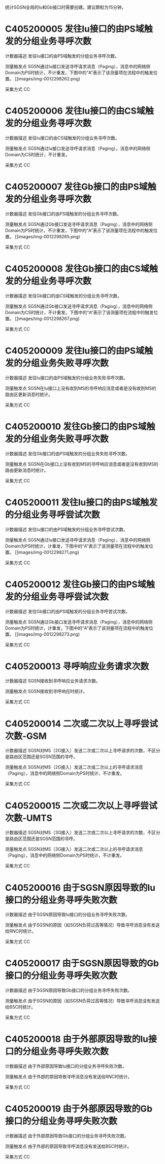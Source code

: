 

统计SGSN全局的Iu和Gb接口时需要创建。建议颗粒为15分钟。 


# C405200005 发往Iu接口的由PS域触发的分组业务寻呼次数 


计数器描述 发往Iu接口的由PS域触发的分组业务寻呼次数。


测量触发点 SGSN通过Iu接口发送寻呼请求消息（Paging），消息中的网络侧Domain为PS时统计，不计重发，下图中的“A”表示了该测量项在流程中的触发位置。 
[]images/img-0012298262.png)


采集方式 CC 


# C405200006 发往Iu接口的由CS域触发的分组业务寻呼次数 


计数器描述 发往Iu接口的由CS域触发的分组业务寻呼次数。 


测量触发点 SGSN通过Iu接口发送寻呼请求消息（Paging），消息中的网络侧Domain为CS时统计，不计重发。 


采集方式 CC 


# C405200007 发往Gb接口的由PS域触发的分组业务寻呼次数 


计数器描述 发往Gb接口的由PS域触发的分组业务寻呼次数。 


测量触发点 SGSN通过Gb接口发送寻呼请求消息（Paging），消息中的网络侧Domain为PS时统计，不计重发，下图中的“A”表示了该测量项在流程中的触发位置。 
[]images/img-0012298265.png)


采集方式 CC 


# C405200008 发往Gb接口的由CS域触发的分组业务寻呼次数 


计数器描述 发往Gb接口的由CS域触发的分组业务寻呼次数。 


测量触发点 SGSN通过Gb接口发送寻呼请求消息（Paging），消息中的网络侧Domain为CS时统计，不计重发，下图中的“A”表示了该测量项在流程中的触发位置。 
[]images/img-0012298267.png)


采集方式 CC 


# C405200009 发往Iu接口的由PS域触发的分组业务失败寻呼次数 


计数器描述 发往Iu接口的由PS域触发的分组业务失败寻呼次数。 


测量触发点 SGSN在Iu接口上没有收到MS的寻呼响应消息或者是没有收到MS的路由区更新消息时统计。 


采集方式 CC 


# C405200010 发往Gb接口的由PS域触发的分组业务失败寻呼次数 


计数器描述 发往Gb接口的由PS域触发的分组业务失败寻呼次数。 


测量触发点 SGSN在Gb接口上没有收到MS的寻呼响应消息或者是没有收到MS的路由更新消息时统计。 


采集方式 CC 


# C405200011 发往Iu接口的由PS域触发的分组业务寻呼尝试次数 


计数器描述 发往Iu接口的由PS域触发的分组业务寻呼尝试次数。 


测量触发点 SGSN通过Iu接口发送寻呼请求消息（Paging），消息中的网络侧Domain为PS时统计，计重发，下图中的“A”表示了该测量项在流程中的触发位置。 
[]images/img-0012298271.png)


采集方式 CC 


# C405200012 发往Gb接口的由PS域触发的分组业务寻呼尝试次数 


计数器描述 发往Gb接口的由PS域触发的分组业务寻呼尝试次数。 


测量触发点 SGSN通过Gb接口发送寻呼请求消息（Paging），消息中的网络侧Domain为PS时统计，计重发，下图中的“A”表示了该测量项在流程中的触发位置。 
[]images/img-0012298273.png)


采集方式 CC 


# C405200013 寻呼响应业务请求次数 


计数器描述 SGSN接收到寻呼响应业务请求次数。 


测量触发点 SGSN接收到寻呼响应时统计。 


采集方式 CC 


# C405200014 二次或二次以上寻呼尝试次数-GSM 


计数器描述 SGSN对MS（2G接入）发送二次或二次以上寻呼请求的次数，不区分是路由区范围还是SGSN范围的寻呼。 


测量触发点 SGSN对MS（2G接入）发送二次或二次以上的寻呼请求消息（Paging），消息中的网络侧Domain为PS时统计，不计重发。 


采集方式 CC 


# C405200015 二次或二次以上寻呼尝试次数-UMTS 


计数器描述 SGSN对MS（3G接入）发送二次或二次以上寻呼请求的次数，不区分是路由区范围还是SGSN范围的寻呼。 


测量触发点 SGSN对MS（3G接入）发送二次或二次以上的寻呼请求消息（Paging），消息中的网络侧Domain为PS时统计，不计重发。 


采集方式 CC 


# C405200016 由于SGSN原因导致的Iu接口的分组业务寻呼失败次数 


计数器描述 由于SGSN原因导致Iu接口的分组业务寻呼失败次数。 


测量触发点 由于SGSN的原因（如SGSN负荷过高等情况）导致寻呼消息没有发送给RNC时统计。


采集方式 CC 


# C405200017 由于SGSN原因导致的Gb接口的分组业务寻呼失败次数 


计数器描述 由于SGSN原因导致Gb接口的分组业务寻呼失败次数。 


测量触发点 由于SGSN的原因（如SGSN负荷过高等情况）导致寻呼消息没有发送给BSC时统计。 


采集方式 CC 


# C405200018 由于外部原因导致的Iu接口的分组业务寻呼失败次数 


计数器描述 由于外部原因导致Iu接口的分组业务寻呼失败次数。 


测量触发点 由于外部的原因导致寻呼消息没有发送给RNC时统计。 


采集方式 CC 


# C405200019 由于外部原因导致的Gb接口的分组业务寻呼失败次数 


计数器描述 由于外部原因导致Gb接口的分组业务寻呼失败次数。 


测量触发点 由于外部的原因导致寻呼消息没有发送给BSC时统计。 


采集方式 CC 



